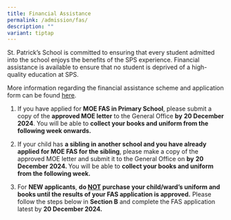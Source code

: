 ```yaml
---
title: Financial Assistance
permalink: /admission/fas/
description: ""
variant: tiptap
---
```

<p>St. Patrick’s School is committed to ensuring that every student admitted
into the school enjoys the benefits of the SPS experience. Financial assistance
is available to ensure that no student is deprived of a high-quality education
at SPS.</p>
<p>More information regarding the financial assistance scheme&nbsp;and application
form can be found&nbsp;<a href="https://www.moe.gov.sg/financial-matters/financial-assistance" rel="noopener noreferrer nofollow" target="_blank">here</a>.</p>
<ol data-tight="true" class="tight">
<li>
<p>If you have applied for <strong>MOE FAS in Primary School</strong>, please
submit a copy of the <strong>approved MOE letter</strong> to the General
Office <strong>by</strong>  <strong>20 December 2024</strong>. You will be
able to <strong>collect your books and uniform from the following week onwards.</strong>
</p>
</li>
<li>
<p>If your child has <strong>a sibling in another school and you have already applied for MOE FAS for the sibling</strong>,
please make a copy of the approved MOE letter and submit it to the General
Office on <strong>by</strong>  <strong>20 December 2024. </strong>You will
be able to <strong>collect your books and uniform from the following week.</strong>
</p>
</li>
<li>
<p>For <strong>NEW applicants</strong>, <strong>do <u>NOT</u> purchase your child/ward’s uniform and books until the results of your FAS application is approved.</strong> Please
follow the steps below in <strong>Section B</strong> and complete the FAS
application latest by <strong>20 December 2024.</strong>
</p>
<p></p>
</li>
</ol>
<p></p>